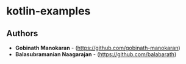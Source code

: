 # kotlin-examples

## Authors
* **Gobinath Manokaran** - (https://github.com/gobinath-manokaran)
* **Balasubramanian Naagarajan** - (https://github.com/balabarath)
